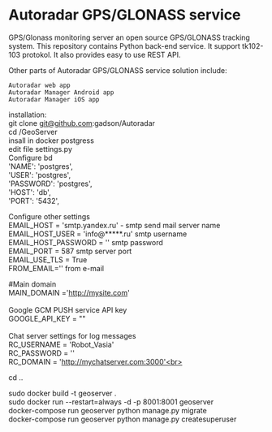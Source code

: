 # Autoradar GPS/GLONASS service
GPS/Glonass monitoring server an open source GPS/GLONASS tracking system. This repository contains Python back-end service. It support tk102-103 protokol. It also provides easy to use REST API.

Other parts of Autoradar GPS/GLONASS service solution include:

    Autoradar web app
    Autoradar Manager Android app
    Autoradar Manager iOS app

installation:<br>
git clone git@github.com:gadson/Autoradar<br>
cd /GeoServer<br>
insall in docker postgress<br>
edit file settings.py<br>
Configure bd<br>
        'NAME': 'postgres',<br>
        'USER': 'postgres',<br>
        'PASSWORD': 'postgres',<br>
        'HOST': 'db',<br>
        'PORT': '5432',<br>
    
Configure other settings<br>
EMAIL_HOST = 'smtp.yandex.ru' - smtp send mail server name<br>
EMAIL_HOST_USER = 'info@*****.ru' smtp username<br>
EMAIL_HOST_PASSWORD = '' smtp password<br>
EMAIL_PORT = 587 smtp server port<br>
EMAIL_USE_TLS = True<br>
FROM_EMAIL='' from e-mail<br>

#Main domain<br>
MAIN_DOMAIN ='http://mysite.com' <br>
<br>
Google GCM PUSH service API key <br>
GOOGLE_API_KEY = "" <br>
<br>
Chat server settings for log messages<br>
RC_USERNAME = 'Robot_Vasia'<br>
RC_PASSWORD = ''<br>
RC_DOMAIN = 'http://mychatserver.com:3000'<br>

cd ..

sudo docker build -t geoserver .<br>
sudo docker run --restart=always -d -p 8001:8001 geoserver<br>
docker-compose run geoserver python manage.py migrate<br>
docker-compose run geoserver python manage.py createsuperuser<br>


